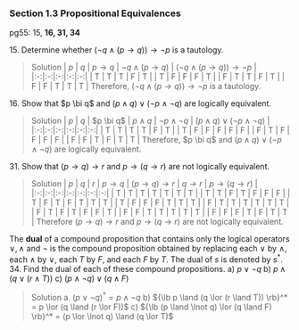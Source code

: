### Section 1.3 Propositional Equivalences
pg55: 15, **16, 31, 34**

15\. Determine whether $(\neg q \land (p \to  q)) \to \neg p$ is a tautology.
>Solution
| $p$ | $q$ | $p \to q$ | $\neg q \land (p \to  q)$ | $(\neg q \land (p \to  q)) \to \neg p$ |
|:-:|:-:|:-:|:-:|:-:|
| T | T | T | F | T |
| T | F | F | F | T |
| F | T | T | F | T |
| F | F | T | T | T |
Therefore, $(\neg q \land (p \to  q)) \to \neg p$ is a tautology.

16\. Show that $p \bi q$ and $(p \land q) \lor (\neg p \land \neg q)$ are logically equivalent.
>Solution
| $p$ | $q$ | $p \bi q$ | $p \land q$ | $\neg p \land \neg q$ | $(p \land q) \lor (\neg p \land \neg q)$ |
|:-:|:-:|:-:|:-:|:-:|:-:|
| T | T | T | T | F | T |
| T | F | F | F | F | F |
| F | T | F | F | F | F |
| F | F | T | F | T | T |
Therefore, $p \bi q$ and $(p \land q) \lor (\neg p \land \neg q)$ are logically equivalent.

31\. Show that $(p \to q) \to r$ and $p \to (q \to r)$ are not logically equivalent.
>Solution
| $p$ | $q$ | $r$ | $p \to q$ | $(p \to q) \to r$ | $q \to r$ | $p \to (q \to r)$ |
|:-:|:-:|:-:|:-:|:-:|:-:|:-:|
| T | T | T | T | T | T | T |
| T | T | F | T | F | F | F |
| T | F | T | F | T | T | T |
| T | F | F | F | T | T | T |
| F | T | T | T | T | T | T |
| F | T | F | T | F | F | T |
| F | F | T | T | T | T | T |
| F | F | F | T | F | T | T |
Therefore $(p \to q) \to r$ and $p \to (q \to r)$ are not logically equivalent.

The **dual** of a compound proposition that contains only the logical operators $\lor, \land$ and $\lnot$ is the compound proposition obtained by replacing each $\lor$ by $\land$, each $\land$ by $\lor$, each $T$ by $F$, and each $F$ by $T$. The dual of $s$ is denoted by $s^{*}$.
34\. Find the dual of each of these compound propositions.
a) $p \lor \lnot q$
b) $p \land (q \lor (r \land T))$
c) $(p \land \lnot q) \lor (q \land F)$
>Solution
a. $(p \lor \lnot q)^* = p \land \lnot q$
b) ${\lb p \land (q \lor (r \land T)) \rb}^* = p \lor (q \land (r \lor F))$
c) ${\lb (p \land \lnot q) \lor (q \land F) \rb}^* = (p \lor \lnot q) \land (q \lor T)$
